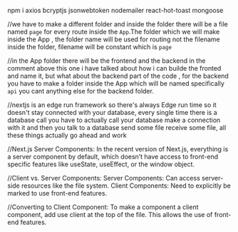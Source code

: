 npm i axios bcryptjs jsonwebtoken nodemailer react-hot-toast mongoose

//we have to make a different folder and inside the folder there will be a file named `page`  for every route inside the `App`.The folder which we will make inside the App , the folder name will be used for routing not the filename inside the folder, filename will be constant which is `page`

//in the App folder there will be the frontend and the backend in the comment above this one i have talked about how i can builde the fronted and name it, but what about the backend part of the code , for the backend you have to make a folder inside the App which will be named specifically `api` you cant anything else for the backend folder.

//nextjs is an edge run framework so there's always Edge run time so it doesn't stay connected with your database, every single time there is a database call you have to actually call your database make a connection with it and then you talk to a database send some file receive some file, all these things actually go ahead and work 


<!-- *************************************************************************************************** -->
//Next.js Server Components: In the recent version of Next.js, everything is a server component by default, which doesn’t have access to front-end specific features like useState, useEffect, or the window object.

//Client vs. Server Components:
Server Components: Can access server-side resources like the file system.
Client Components: Need to explicitly be marked to use front-end features.

//Converting to Client Component: To make a component a client component, add use client at the top of the file. This allows the use of front-end features.